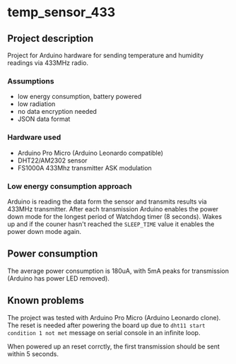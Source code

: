 # temp_sensor_433

## Project description
Project for Arduino hardware for sending temperature and humidity readings via 433MHz radio.

### Assumptions
* low energy consumption, battery powered
* low radiation
* no data encryption needed
* JSON data format

### Hardware used
* Arduino Pro Micro (Arduino Leonardo compatible)
* DHT22/AM2302 sensor
* FS1000A 433Mhz transmitter ASK modulation

### Low energy consumption approach
Arduino is reading the data form the sensor and transmits results via 433MHz transmitter.
After each transmission Arduino enables the power down mode for the longest period of Watchdog timer (8 seconds). Wakes up and if the couner hasn't reached the `SLEEP_TIME` value it enables the power down mode again.

## Power consumption
The average power consumption is 180uA, with 5mA peaks for transmission (Arduino has power LED removed).

## Known problems
The project was tested with Arduino Pro Micro (Arduino Leonardo clone). The reset is needed after powering the board up due to `dht11 start condition 1 not met` message on serial console in an infinite loop.

When powered up an reset corrctly, the first transmission should be sent within 5 seconds.